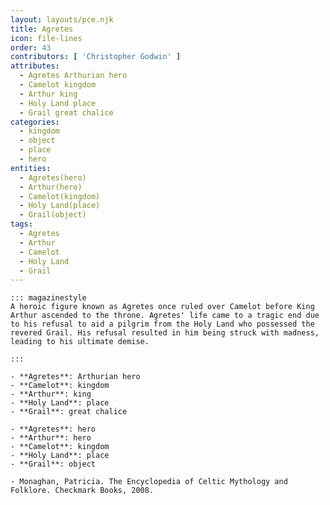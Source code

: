 ```yaml
---
layout: layouts/pce.njk
title: Agretes
icon: file-lines
order: 43
contributors: [ 'Christopher Godwin' ]
attributes:
  - Agretes Arthurian hero
  - Camelot kingdom
  - Arthur king
  - Holy Land place
  - Grail great chalice
categories:
  - kingdom
  - object
  - place
  - hero
entities:
  - Agretes(hero)
  - Arthur(hero)
  - Camelot(kingdom)
  - Holy Land(place)
  - Grail(object)
tags:
  - Agretes
  - Arthur
  - Camelot
  - Holy Land
  - Grail
---
```

``` tab [group1:Info]
::: magazinestyle
A heroic figure known as Agretes once ruled over Camelot before King Arthur ascended to the throne. Agretes' life came to a tragic end due to his refusal to aid a pilgrim from the Holy Land who possessed the revered Grail. His refusal resulted in him being struck with madness, leading to his ultimate demise.

:::
```
``` tab [group1:Attributes]
- **Agretes**: Arthurian hero
- **Camelot**: kingdom
- **Arthur**: king
- **Holy Land**: place
- **Grail**: great chalice
```
``` tab [group1:Entities]
- **Agretes**: hero
- **Arthur**: hero
- **Camelot**: kingdom
- **Holy Land**: place
- **Grail**: object
```
``` tab [group1:Sources]
- Monaghan, Patricia. The Encyclopedia of Celtic Mythology and Folklore. Checkmark Books, 2008.
```
